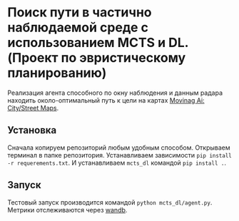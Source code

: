 # Поиск пути в частично наблюдаемой среде с использованием MCTS и DL. (Проект по эвристическому планированию)

Реализация агента способного по окну наблюдения и данным радара находить около-оптимальный путь к 
цели на картах [Movinag Ai: City/Street Maps](https://movingai.com/benchmarks/street/index.html).

## Установка
Сначала копируем репозиторий любым удобным способом. Открываем терминал в папке репозитория. Устанавливаем зависимости `pip install -r requerements.txt`. 
И устанавливаем `mcts_dl` командой `pip install .`.
## Запуск
Тестовый запуск производится командой `python mcts_dl/agent.py`. Метрики отслеживаются через [wandb](wandb.ai).
